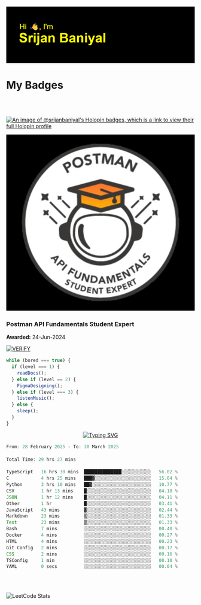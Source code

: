 ![Header](./header.png)

# My Badges

<Br />
<Br />

[![An image of @srijanbaniyal's Holopin badges, which is a link to view their full Holopin profile](https://holopin.me/srijanbaniyal)](https://holopin.io/@srijanbaniyal)

[![Postman API Fundamentals Student Expert](/Postman.jpeg)](https://api.badgr.io/public/assertions/r9BLLy0oTfKJBbkGuDI1zA)

### Postman API Fundamentals Student Expert

**Awarded:** 24-Jun-2024

[![VERIFY](https://img.shields.io/badge/VERIFY-blue)](https://badgecheck.io?url=https%3A%2F%2Fapi.badgr.io%2Fpublic%2Fassertions%2Fr9BLLy0oTfKJBbkGuDI1zA)

```javascript
while (bored === true) {
  if (level === 1) {
    readDocs();
  } else if (level == 2) {
    FigmaDesigning();
  } else if (level === 3) {
    listenMusic();
  } else {
    sleep();
  }
}
```

<p align="center">
  <a href="https://git.io/typing-svg"><img src="https://readme-typing-svg.demolab.com?font=Tilt+Prism&size=30&pause=1000&color=0FF75B&center=true&vCenter=true&width=800&height=80&lines=Time+spent+on+various+Programming+languages" alt="Typing SVG" /></a>
</p>

<!--START_SECTION:waka-->

```TypeScript
From: 28 February 2025 - To: 30 March 2025

Total Time: 29 hrs 27 mins

TypeScript   16 hrs 30 mins  ██████████████░░░░░░░░░░░   56.02 %
C            4 hrs 25 mins   ███▓░░░░░░░░░░░░░░░░░░░░░   15.04 %
Python       3 hrs 10 mins   ██▓░░░░░░░░░░░░░░░░░░░░░░   10.77 %
CSV          1 hr 13 mins    █░░░░░░░░░░░░░░░░░░░░░░░░   04.18 %
JSON         1 hr 12 mins    █░░░░░░░░░░░░░░░░░░░░░░░░   04.11 %
Other        1 hr            █░░░░░░░░░░░░░░░░░░░░░░░░   03.41 %
JavaScript   43 mins         ▓░░░░░░░░░░░░░░░░░░░░░░░░   02.44 %
Markdown     23 mins         ▒░░░░░░░░░░░░░░░░░░░░░░░░   01.33 %
Text         23 mins         ▒░░░░░░░░░░░░░░░░░░░░░░░░   01.33 %
Bash         7 mins          ░░░░░░░░░░░░░░░░░░░░░░░░░   00.40 %
Docker       4 mins          ░░░░░░░░░░░░░░░░░░░░░░░░░   00.27 %
HTML         4 mins          ░░░░░░░░░░░░░░░░░░░░░░░░░   00.23 %
Git Config   2 mins          ░░░░░░░░░░░░░░░░░░░░░░░░░   00.17 %
CSS          2 mins          ░░░░░░░░░░░░░░░░░░░░░░░░░   00.16 %
TSConfig     1 min           ░░░░░░░░░░░░░░░░░░░░░░░░░   00.10 %
YAML         0 secs          ░░░░░░░░░░░░░░░░░░░░░░░░░   00.04 %
```

<!--END_SECTION:waka-->

<Br />
<Br />

![LeetCode Stats](https://leetcard.jacoblin.cool/Srijan-Baniyal?theme=dark&font=Rasa&ext=contest)

